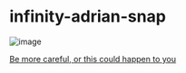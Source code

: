 # infinity-adrian-snap

![image](https://user-images.githubusercontent.com/14877762/58674112-32af4a80-8303-11e9-8696-6924fcfcab29.png)

[Be more careful, or this could happen to you](https://codepen.io/adrianmoo/pen/arQpqb)
